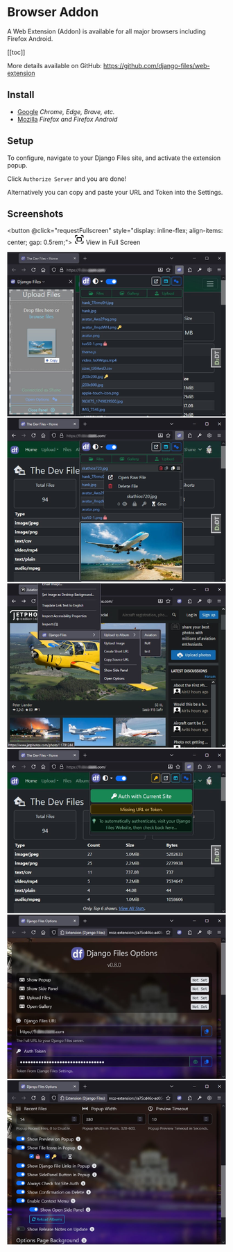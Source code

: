 # Browser Addon

A Web Extension (Addon) is available for all major browsers including Firefox Android.

[[toc]]

More details available on GitHub: https://github.com/django-files/web-extension

## Install

- [Google](https://chromewebstore.google.com/detail/django-files/abpbiefojfkekhkjnpakpekkpeibnjej) _Chrome, Edge, Brave, etc._
- [Mozilla](https://addons.mozilla.org/addon/django-files) _Firefox and Firefox Android_

## Setup

To configure, navigate to your Django Files site, and activate the extension popup.

Click `Authorize Server` and you are done!

Alternatively you can copy and paste your URL and Token into the Settings.

## Screenshots

<!--suppress HtmlUnknownAttribute -->
<script setup>
const requestFullscreen = () => document.querySelector('.swiper')?.requestFullscreen()
</script>

<button @click="requestFullscreen" style="display: inline-flex; align-items: center; gap: 0.5rem;">
<svg xmlns="http://www.w3.org/2000/svg" width="24" height="24" viewBox="0 0 24 24" fill="none" stroke="currentColor" stroke-width="2" stroke-linecap="round" stroke-linejoin="round" class="lucide lucide-fullscreen-icon lucide-fullscreen"><path d="M3 7V5a2 2 0 0 1 2-2h2"/><path d="M17 3h2a2 2 0 0 1 2 2v2"/><path d="M21 17v2a2 2 0 0 1-2 2h-2"/><path d="M7 21H5a2 2 0 0 1-2-2v-2"/><rect width="10" height="8" x="7" y="8" rx="1"/></svg>
View in Full Screen
</button>

<!--suppress HtmlUnknownTag -->
<ClientOnly>
<Swiper
    :modules="[Keyboard, Mousewheel, Navigation, Pagination, EffectCoverflow]"
    :slides-per-view="1"
    :pagination="{ clickable: true, type: 'fraction' }"
    :coverflowEffect="{ slideShadows: false }"
    :keyboard="true"
    :mousewheel="true"
    :navigation="true"
    :grabCursor="true"
    :loop="true"
    :lazyPreloadPrevNext="1"
    :effect="'coverflow'"
    class="swiper">
<SwiperSlide><img src="https://raw.githubusercontent.com/django-files/repo-images/refs/heads/master/web-extension/docs/1.jpg" alt="Screenshot" loading="lazy" /></SwiperSlide>
<SwiperSlide><img src="https://raw.githubusercontent.com/django-files/repo-images/refs/heads/master/web-extension/docs/2.jpg" alt="Screenshot" loading="lazy" /></SwiperSlide>
<SwiperSlide><img src="https://raw.githubusercontent.com/django-files/repo-images/refs/heads/master/web-extension/docs/3.jpg" alt="Screenshot" loading="lazy" /></SwiperSlide>
<SwiperSlide><img src="https://raw.githubusercontent.com/django-files/repo-images/refs/heads/master/web-extension/docs/4.jpg" alt="Screenshot" loading="lazy" /></SwiperSlide>
<SwiperSlide><img src="https://raw.githubusercontent.com/django-files/repo-images/refs/heads/master/web-extension/docs/5.jpg" alt="Screenshot" loading="lazy" /></SwiperSlide>
<SwiperSlide><img src="https://raw.githubusercontent.com/django-files/repo-images/refs/heads/master/web-extension/docs/6.jpg" alt="Screenshot" loading="lazy" /></SwiperSlide>
</Swiper>
</ClientOnly>
